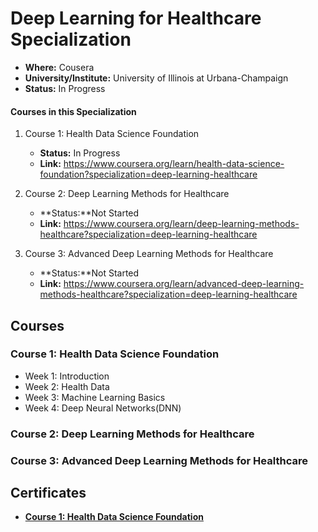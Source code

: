 # Deep Learning for Healthcare Specialization
- **Where:** Cousera
- **University/Institute:** University of Illinois at Urbana-Champaign
- **Status:** In Progress

#### Courses in this Specialization
1. Course 1: Health Data Science Foundation
   - **Status:** In Progress
   - **Link:** https://www.coursera.org/learn/health-data-science-foundation?specialization=deep-learning-healthcare

2. Course 2: Deep Learning Methods for Healthcare
   - **Status:**Not Started
   - **Link:** https://www.coursera.org/learn/deep-learning-methods-healthcare?specialization=deep-learning-healthcare
  
3. Course 3: Advanced Deep Learning Methods for Healthcare
   - **Status:**Not Started
   - **Link:** https://www.coursera.org/learn/advanced-deep-learning-methods-healthcare?specialization=deep-learning-healthcare

## Courses

### Course 1: Health Data Science Foundation

   - Week 1: Introduction
   - Week 2: Health Data
   - Week 3: Machine Learning Basics
   - Week 4: Deep Neural Networks(DNN)

### Course 2: Deep Learning Methods for Healthcare

### Course 3: Advanced Deep Learning Methods for Healthcare



## Certificates

- [**Course 1: Health Data Science Foundation**]()
